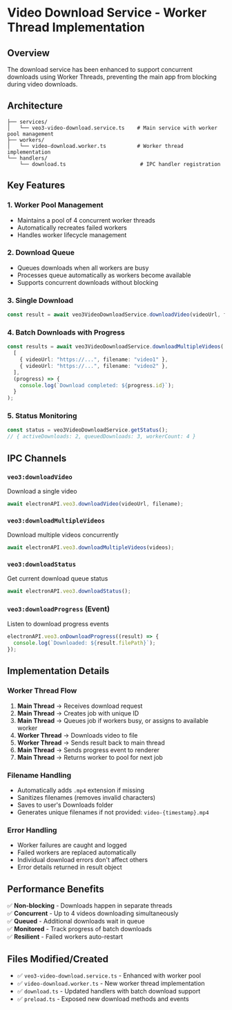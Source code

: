 # Video Download Service - Worker Thread Implementation

## Overview

The download service has been enhanced to support concurrent downloads using Worker Threads, preventing the main app from blocking during video downloads.

## Architecture

```
├── services/
│   └── veo3-video-download.service.ts    # Main service with worker pool management
├── workers/
│   └── video-download.worker.ts          # Worker thread implementation
└── handlers/
    └── download.ts                        # IPC handler registration
```

## Key Features

### 1. **Worker Pool Management**

- Maintains a pool of 4 concurrent worker threads
- Automatically recreates failed workers
- Handles worker lifecycle management

### 2. **Download Queue**

- Queues downloads when all workers are busy
- Processes queue automatically as workers become available
- Supports concurrent downloads without blocking

### 3. **Single Download**

```typescript
const result = await veo3VideoDownloadService.downloadVideo(videoUrl, filename);
```

### 4. **Batch Downloads with Progress**

```typescript
const results = await veo3VideoDownloadService.downloadMultipleVideos(
  [
    { videoUrl: "https://...", filename: "video1" },
    { videoUrl: "https://...", filename: "video2" },
  ],
  (progress) => {
    console.log(`Download completed: ${progress.id}`);
  }
);
```

### 5. **Status Monitoring**

```typescript
const status = veo3VideoDownloadService.getStatus();
// { activeDownloads: 2, queuedDownloads: 3, workerCount: 4 }
```

## IPC Channels

### `veo3:downloadVideo`

Download a single video

```typescript
await electronAPI.veo3.downloadVideo(videoUrl, filename);
```

### `veo3:downloadMultipleVideos`

Download multiple videos concurrently

```typescript
await electronAPI.veo3.downloadMultipleVideos(videos);
```

### `veo3:downloadStatus`

Get current download queue status

```typescript
await electronAPI.veo3.downloadStatus();
```

### `veo3:downloadProgress` (Event)

Listen to download progress events

```typescript
electronAPI.veo3.onDownloadProgress((result) => {
  console.log(`Downloaded: ${result.filePath}`);
});
```

## Implementation Details

### Worker Thread Flow

1. **Main Thread** → Receives download request
2. **Main Thread** → Creates job with unique ID
3. **Main Thread** → Queues job if workers busy, or assigns to available worker
4. **Worker Thread** → Downloads video to file
5. **Worker Thread** → Sends result back to main thread
6. **Main Thread** → Sends progress event to renderer
7. **Main Thread** → Returns worker to pool for next job

### Filename Handling

- Automatically adds `.mp4` extension if missing
- Sanitizes filenames (removes invalid characters)
- Saves to user's Downloads folder
- Generates unique filenames if not provided: `video-{timestamp}.mp4`

### Error Handling

- Worker failures are caught and logged
- Failed workers are replaced automatically
- Individual download errors don't affect others
- Error details returned in result object

## Performance Benefits

✅ **Non-blocking** - Downloads happen in separate threads  
✅ **Concurrent** - Up to 4 videos downloading simultaneously  
✅ **Queued** - Additional downloads wait in queue  
✅ **Monitored** - Track progress of batch downloads  
✅ **Resilient** - Failed workers auto-restart

## Files Modified/Created

- ✅ `veo3-video-download.service.ts` - Enhanced with worker pool
- ✅ `video-download.worker.ts` - New worker thread implementation
- ✅ `download.ts` - Updated handlers with batch download support
- ✅ `preload.ts` - Exposed new download methods and events
